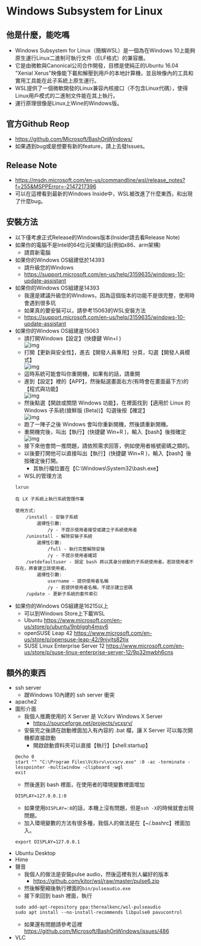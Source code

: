 # Windows Subsystem for Linux
## 他是什麼，能吃嗎
* Windows Subsystem for Linux（簡稱WSL）是一個為在Windows 10上能夠原生運行Linux二進制可執行文件（ELF格式）的兼容層。
* 它是由微軟與Canonical公司合作開發，目標是使純正的Ubuntu 16.04 "Xenial Xerus"映像能下載和解壓到用戶的本地計算機，並且映像內的工具和實用工具能在此子系統上原生運行。
* WSL提供了一個微軟開發的Linux兼容內核接口（不包含Linux代碼），使得Linux用戶模式的二進制文件能在其上執行。
* 運行原理很像是Linux上Wine的Windows版。
## 官方Github Reop
* https://github.com/Microsoft/BashOnWindows/
* 如果遇到bug或是想要有新的feature，請上去發Issues。
## Release Note
* https://msdn.microsoft.com/en-us/commandline/wsl/release_notes?f=255&MSPPError=-2147217396
* 可以在這裡看到最新的Windows Inside中，WSL被改進了什麼東西，和出現了什麼bug。
## 安裝方法
* 以下僅考慮正式Release的Windows版本(Insider請去看Release Note)
* 如果你的電腦不是Intel的64位元架構的話(例如x86、arm架構)
    * 請買新電腦
* 如果你的Windows OS組建低於14393
    * 請升級您的Windows
    * https://support.microsoft.com/en-us/help/3159635/windows-10-update-assistant
* 如果你的Windows OS組建是14393
    * 我還是建議升級您的Windows，因為這個版本的功能不是很完整，使用時會遇到很多坑
    * 如果真的要安裝可以，請參考15063的WSL安裝方法
    * https://support.microsoft.com/en-us/help/3159635/windows-10-update-assistant
* 如果你的Windows OS組建是15063
    * 請打開Windows【設定】(快捷鍵 Win+I )  
    ![img](1.PNG)  
    * 打開【更新與安全性】，進去【開發人員專用】分頁，勾選【開發人員模式】  
    ![img](2.PNG)  
    * 這時系統可能會叫你重開機，如果有的話，請重開  
    * 進到【設定】裡的【APP】，然後點選畫面右方(有時會在畫面最下方)的【程式與功能】  
    ![img](3.PNG)  
    * 然後點選【開啟或關閉 Windows 功能】，在裡面找到【適用於 Linux 的 Windows 子系統(搶鮮版 (Beta))】勾選後按【確定】  
    ![img](4.PNG)  
    * 跑了一陣子之後 Windows 會叫你重新開機，然後請重新開機。  
    * 重開機完後，叫出【執行】(快捷鍵 Win+R )，輸入【bash】後按確定  
    ![img](5.PNG)  
    * 接下來他會問一推問題，請依照需求回答，例如使用者帳號密碼之類的。  
    * 以後要打開他可以直接叫出【執行】(快捷鍵 Win+R )，輸入【bash】後按確定後打開。  
        * 其執行檔位置在【C:\Windows\System32\bash.exe】
    * WSL的管理方法
    ```
    lxrun

    在 LX 子系統上執行系統管理作業

    使用方式:
        /install - 安裝子系統
            選擇性引數:
                /y - 不提示使用者接受或建立子系統使用者
        /uninstall - 解除安裝子系統
            選擇性引數:
                /full - 執行完整解除安裝
                /y - 不提示使用者確認
        /setdefaultuser - 設定 bash 將以其身分啟動的子系統使用者。若該使用者不存在，將會建立該使用者。
            選擇性引數:
                username - 提供使用者名稱
                /y - 若提供使用者名稱，不提示建立密碼
        /update - 更新子系統的套件索引
    ```
* 如果你的Windows OS組建是16215以上
    * 可以到Windows Store上下載WSL
    * Ubuntu https://www.microsoft.com/en-us/store/p/ubuntu/9nblggh4msv6
    * openSUSE Leap 42 https://www.microsoft.com/en-us/store/p/opensuse-leap-42/9njvjts82tjx
    * SUSE Linux Enterprise Server 12 https://www.microsoft.com/en-us/store/p/suse-linux-enterprise-server-12/9p32mwbh6cns
## 額外的東西
* ssh server
    * 跟Windows 10內建的 ssh server 衝突
* apache2
* 圖形介面
    * 我個人推薦使用的 X Server 是 VcXsrv Windows X Server
        * https://sourceforge.net/projects/vcxsrv/
    * 安裝完之後請在啟動裡面加入有內容的 .bat 檔，讓 X Server 可以每次開機都直接啟動
        * 開啟啟動資料夾可以直接【執行】【shell:startup】
    ```
    @echo 0
    start "" "C:\Program Files\VcXsrv\vcxsrv.exe" :0 -ac -terminate -lesspointer -multiwindow -clipboard -wgl
    exit
    ```
    * 然後進到 bash 裡面，在使用者的環境變數裡面增加
    ```
    DISPLAY=127.0.0.1:0
    ```
    * 如果使用```DISPLAY=:0```的話，本機上沒有問題，但是```ssh -X```的時候就會出現問題。
    * 加入環境變數的方法有很多種，我個人的做法是在【~/.bashrc】裡面加入。
    ```
    export DISPLAY=127.0.0.1
    ```
* Ubuntu Desktop
* Hime
* 聲音
    * 我個人的做法是安裝pulse audio，然後這裡有別人編好的版本
        * https://github.com/kitor/wsl/raw/master/pulse6.zip
    * 然後解壓縮後執行裡面的```bin/pulseaudio.exe```
    * 接下來回到 bash 裡面，執行
    ```
    sudo add-apt-repository ppa:therealkenc/wsl-pulseaudio
    sudo apt install --no-install-recommends libpulse0 pavucontrol

    ```
    * 如果還有問題請參考這裡 https://github.com/Microsoft/BashOnWindows/issues/486
* VLC